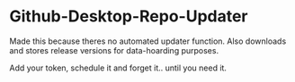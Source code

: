 # Github-Desktop-Repo-Updater
Made this because theres no automated updater function. Also downloads and stores release versions for data-hoarding purposes.

Add your token, schedule it and forget it.. until you need it.

